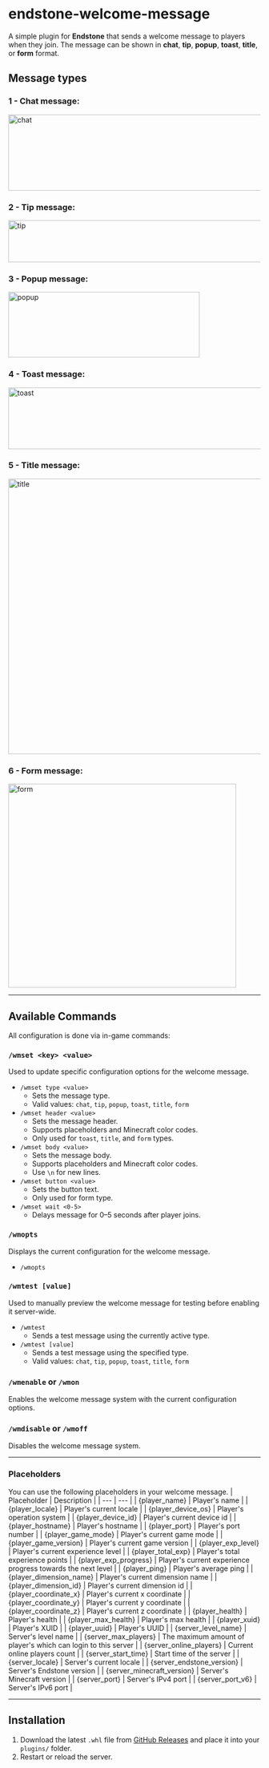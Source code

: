 # endstone-welcome-message

A simple plugin for **Endstone** that sends a welcome message to players when they join. The message can be shown in **chat**, **tip**, **popup**, **toast**, **title**, or **form** format.

## Message types
### 1 - Chat message:
<img width="570" height="152" alt="chat" src="https://github.com/user-attachments/assets/06e80480-0e4a-4cba-90f7-bab561ecf356" />

### 2 - Tip message:
<img width="754" height="84" alt="tip" src="https://github.com/user-attachments/assets/7b8c4a09-625a-4cba-9fe7-7cc39e92cc70" />

### 3 - Popup message:
<img width="382" height="131" alt="popup" src="https://github.com/user-attachments/assets/fb04c737-584a-4d4b-8c24-ee1da29edda9" />

### 4 - Toast message:
<img width="841" height="123" alt="toast" src="https://github.com/user-attachments/assets/c6074f6f-6559-4e3f-adbf-ae52be206d10" />

### 5 - Title message:
<img width="1595" height="550" alt="title" src="https://github.com/user-attachments/assets/ea257934-d1a7-4e3f-ad9c-38effb958700" />

### 6 - Form message:
<img width="455" height="407" alt="form" src="https://github.com/user-attachments/assets/6198471b-82b1-4888-8bda-13af17a5d458" />

---

## Available Commands

All configuration is done via in-game commands:

### `/wmset <key> <value>`
Used to update specific configuration options for the welcome message.

- `/wmset type <value>`
    - Sets the message type.
    - Valid values: `chat`, `tip`, `popup`, `toast`, `title`, `form`
- `/wmset header <value>`
    - Sets the message header.
    - Supports placeholders and Minecraft color codes.
    - Only used for `toast`, `title`, and `form` types.
- `/wmset body <value>`
    - Sets the message body.
    - Supports placeholders and Minecraft color codes.
    - Use `\n` for new lines.
- `/wmset button <value>`
    - Sets the button text.
    - Only used for form type.
- `/wmset wait <0-5>`
    - Delays message for 0–5 seconds after player joins.

### `/wmopts`
Displays the current configuration for the welcome message.

- `/wmopts`

### `/wmtest [value]`
Used to manually preview the welcome message for testing before enabling it server-wide.

- `/wmtest`
    - Sends a test message using the currently active type.
- `/wmtest [value]`
    - Sends a test message using the specified type.
    - Valid values: `chat`, `tip`, `popup`, `toast`, `title`, `form`

### `/wmenable` or `/wmon`
Enables the welcome message system with the current configuration options.

### `/wmdisable` or `/wmoff`
Disables the welcome message system.

---

### Placeholders
You can use the following placeholders in your welcome message. 
| Placeholder | Description |
| --- | --- |
| {player_name} | Player's name |
| {player_locale} | Player's current locale |
| {player_device_os} | Player's operation system |
| {player_device_id} | Player's current device id |
| {player_hostname} | Player's hostname |
| {player_port} | Player's port number |
| {player_game_mode} | Player's current game mode |
| {player_game_version} | Player's current game version |
| {player_exp_level} | Player's current experience level |
| {player_total_exp} | Player's total experience points |
| {player_exp_progress} | Player's current experience progress towards the next level |
| {player_ping} | Player's average ping |
| {player_dimension_name} | Player's current dimension name |
| {player_dimension_id} | Player's current dimension id |
| {player_coordinate_x} | Player's current x coordinate |
| {player_coordinate_y} | Player's current y coordinate |
| {player_coordinate_z} | Player's current z coordinate |
| {player_health} | Player's health |
| {player_max_health} | Player's max health |
| {player_xuid} | Player's XUID |
| {player_uuid} | Player's UUID |
| {server_level_name} | Server's level name |
| {server_max_players} | The maximum amount of player's which can login to this server |
| {server_online_players} | Current online players count |
| {server_start_time} | Start time of the server |
| {server_locale} | Server's current locale |
| {server_endstone_version} | Server's Endstone version |
| {server_minecraft_version} | Server's Minecraft version |
| {server_port} | Server's IPv4 port |
| {server_port_v6} | Server's IPv6 port |

---

## Installation
1. Download the latest `.whl` file from [GitHub Releases](https://github.com/cenk/endstone-welcome-message/releases) and place it into your `plugins/` folder.
2. Restart or reload the server.
